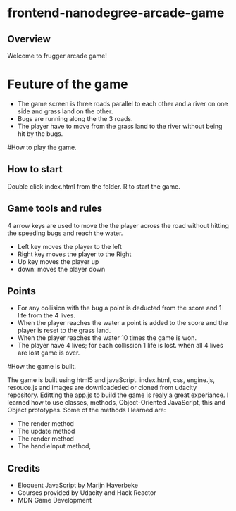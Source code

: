 frontend-nanodegree-arcade-game
===============================

## Overview
Welcome to frugger arcade game!
# Feuture of the game
* The game screen is three roads parallel to each other and a river on one side and grass land on the other.
* Bugs are running along the the 3 roads.
* The player have to move from the grass land to the river without being hit by the bugs.


#How to play the game.
## How to start
Double click index.html from the folder. R to start the game.

## Game tools and rules
4 arrow keys are used to move the the player across the road without hitting the speeding bugs and reach the water.
* Left key moves the player to the left
* Right key moves the player to the Right
* Up key moves the player up
* down: moves the player down

## Points
* For any collision with the bug a point is deducted from the score and 1 life from the 4 lives.
* When the player reaches the water a point is added to the score and the player is reset to the grass land.
* When the player reaches the water 10 times the game is won.
* The player have 4 lives; for each collission 1 life is lost. when all 4 lives are lost game is over.

#How the game is built.

The game is built using html5 and javaScript. index.html, css, engine.js, resouce.js and images are downloadeded or cloned from udacity repository. Editting the app.js to build the game is realy a great experiance. I learned how to use classes, methods, Object-Oriented JavaScript, this and Object prototypes. Some of the methods I learned are:
* The render method
* The update method
* The render method
* The handleInput method,

## Credits
* Eloquent JavaScript by Marijn Haverbeke
* Courses provided by Udacity and Hack Reactor
* MDN Game Development
